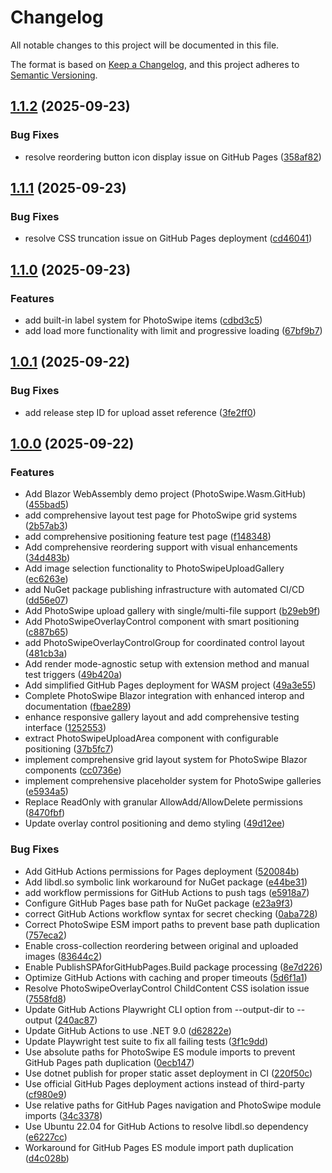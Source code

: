 # Changelog

All notable changes to this project will be documented in this file.

The format is based on [Keep a Changelog](https://keepachangelog.com/en/1.0.0/),
and this project adheres to [Semantic Versioning](https://semver.org/spec/v2.0.0.html).

<a name="1.1.2"></a>
## [1.1.2](https://www.github.com/Conbag93/Photoswipe.Blazor/releases/tag/v1.1.2) (2025-09-23)

### Bug Fixes

* resolve reordering button icon display issue on GitHub Pages ([358af82](https://www.github.com/Conbag93/Photoswipe.Blazor/commit/358af82af3646e7d6c4dc6aaf5894e96962de944))

<a name="1.1.1"></a>
## [1.1.1](https://www.github.com/Conbag93/Photoswipe.Blazor/releases/tag/v1.1.1) (2025-09-23)

### Bug Fixes

* resolve CSS truncation issue on GitHub Pages deployment ([cd46041](https://www.github.com/Conbag93/Photoswipe.Blazor/commit/cd46041cda0e8272fa55a65ce0797ad0596f1542))

<a name="1.1.0"></a>
## [1.1.0](https://www.github.com/Conbag93/Photoswipe.Blazor/releases/tag/v1.1.0) (2025-09-23)

### Features

* add built-in label system for PhotoSwipe items ([cdbd3c5](https://www.github.com/Conbag93/Photoswipe.Blazor/commit/cdbd3c57034f03ab6444182a9c226b311b00a68f))
* add load more functionality with limit and progressive loading ([67bf9b7](https://www.github.com/Conbag93/Photoswipe.Blazor/commit/67bf9b789c2fb9d22b0ccd26f6b52bd0584c6d20))

<a name="1.0.1"></a>
## [1.0.1](https://www.github.com/Conbag93/Photoswipe.Blazor/releases/tag/v1.0.1) (2025-09-22)

### Bug Fixes

* add release step ID for upload asset reference ([3fe2ff0](https://www.github.com/Conbag93/Photoswipe.Blazor/commit/3fe2ff0783b69eef78f59b5a568e0d18ac15521d))

<a name="1.0.0"></a>
## [1.0.0](https://www.github.com/Conbag93/Photoswipe.Blazor/releases/tag/v1.0.0) (2025-09-22)

### Features

* Add Blazor WebAssembly demo project (PhotoSwipe.Wasm.GitHub) ([455bad5](https://www.github.com/Conbag93/Photoswipe.Blazor/commit/455bad52d945882591798f85b70423e6e9a2ac2f))
* add comprehensive layout test page for PhotoSwipe grid systems ([2b57ab3](https://www.github.com/Conbag93/Photoswipe.Blazor/commit/2b57ab32fecc63bb27d04f3c76facd54ba0fdab9))
* add comprehensive positioning feature test page ([f148348](https://www.github.com/Conbag93/Photoswipe.Blazor/commit/f148348a3a5d6b45a024e5c65655b1dd070488d7))
* Add comprehensive reordering support with visual enhancements ([34d483b](https://www.github.com/Conbag93/Photoswipe.Blazor/commit/34d483bcdbb81e751353a93dee7f4e824c1c4627))
* Add image selection functionality to PhotoSwipeUploadGallery ([ec6263e](https://www.github.com/Conbag93/Photoswipe.Blazor/commit/ec6263e0944926e57f6cef7a2944e33a5d21657b))
* add NuGet package publishing infrastructure with automated CI/CD ([dd56e07](https://www.github.com/Conbag93/Photoswipe.Blazor/commit/dd56e07f36aad3ffc9e15166d7d847a7f21c1624))
* Add PhotoSwipe upload gallery with single/multi-file support ([b29eb9f](https://www.github.com/Conbag93/Photoswipe.Blazor/commit/b29eb9f5aca10408fb67ebbd780902543ee4469a))
* Add PhotoSwipeOverlayControl component with smart positioning ([c887b65](https://www.github.com/Conbag93/Photoswipe.Blazor/commit/c887b65714058c736e26218fda9800aa07ca997e))
* add PhotoSwipeOverlayControlGroup for coordinated control layout ([481cb3a](https://www.github.com/Conbag93/Photoswipe.Blazor/commit/481cb3a7e1e9aff51e552e5b8ca47e698e584577))
* Add render mode-agnostic setup with extension method and manual test triggers ([49b420a](https://www.github.com/Conbag93/Photoswipe.Blazor/commit/49b420adac50ed1e475498ca16912823b1c1603f))
* Add simplified GitHub Pages deployment for WASM project ([49a3e55](https://www.github.com/Conbag93/Photoswipe.Blazor/commit/49a3e55f0360991575ae47c65244ca9e5c554ee7))
* Complete PhotoSwipe Blazor integration with enhanced interop and documentation ([fbae289](https://www.github.com/Conbag93/Photoswipe.Blazor/commit/fbae2897b5456ca960b306a6b8345ca711177028))
* enhance responsive gallery layout and add comprehensive testing interface ([1252553](https://www.github.com/Conbag93/Photoswipe.Blazor/commit/1252553d7a6cb9b6a650b8a15a1e4d53eb09a8e8))
* extract PhotoSwipeUploadArea component with configurable positioning ([37b5fc7](https://www.github.com/Conbag93/Photoswipe.Blazor/commit/37b5fc7e6c8919aeed6c23dabbf28f22c2f63c69))
* implement comprehensive grid layout system for PhotoSwipe Blazor components ([cc0736e](https://www.github.com/Conbag93/Photoswipe.Blazor/commit/cc0736eb91abab083cd1dcfb9562ea3949a46462))
* implement comprehensive placeholder system for PhotoSwipe galleries ([e5934a5](https://www.github.com/Conbag93/Photoswipe.Blazor/commit/e5934a58ec61bc48d011519d3018cca545355d2c))
* Replace ReadOnly with granular AllowAdd/AllowDelete permissions ([8470fbf](https://www.github.com/Conbag93/Photoswipe.Blazor/commit/8470fbf129984e05f51640db77c74f421670a71a))
* Update overlay control positioning and demo styling ([49d12ee](https://www.github.com/Conbag93/Photoswipe.Blazor/commit/49d12ee5a59fd978cd52f827e5ad51a1f0768543))

### Bug Fixes

* Add GitHub Actions permissions for Pages deployment ([520084b](https://www.github.com/Conbag93/Photoswipe.Blazor/commit/520084b0189072f57fcc02a862ab79058ed985e9))
* Add libdl.so symbolic link workaround for NuGet package ([e44be31](https://www.github.com/Conbag93/Photoswipe.Blazor/commit/e44be3149017d0baf3fe7d0d052c6ea43a5c99d2))
* add workflow permissions for GitHub Actions to push tags ([e5918a7](https://www.github.com/Conbag93/Photoswipe.Blazor/commit/e5918a762cdd26a255e9079c7d2cdd5a24bc8741))
* Configure GitHub Pages base path for NuGet package ([e23a9f3](https://www.github.com/Conbag93/Photoswipe.Blazor/commit/e23a9f34e24b92b5570c8d0016590f850a58ac53))
* correct GitHub Actions workflow syntax for secret checking ([0aba728](https://www.github.com/Conbag93/Photoswipe.Blazor/commit/0aba7289ab66c1d8e472245aed65305d735f5a34))
* Correct PhotoSwipe ESM import paths to prevent base path duplication ([757eca2](https://www.github.com/Conbag93/Photoswipe.Blazor/commit/757eca269a2876478f442394b92cda8c28e1c7b0))
* Enable cross-collection reordering between original and uploaded images ([83644c2](https://www.github.com/Conbag93/Photoswipe.Blazor/commit/83644c243bbe280d452ef96a8bcf990a9ca4b376))
* Enable PublishSPAforGitHubPages.Build package processing ([8e7d226](https://www.github.com/Conbag93/Photoswipe.Blazor/commit/8e7d226627901f52d607788c190bd5b27c2f6b6a))
* Optimize GitHub Actions with caching and proper timeouts ([5d6f1a1](https://www.github.com/Conbag93/Photoswipe.Blazor/commit/5d6f1a11a7e7c176f6d3dfc644ea0c8c7f1efb3d))
* Resolve PhotoSwipeOverlayControl ChildContent CSS isolation issue ([7558fd8](https://www.github.com/Conbag93/Photoswipe.Blazor/commit/7558fd8ca9ce17a7a5e2bc5aa5c9771355993158))
* Update GitHub Actions Playwright CLI option from --output-dir to --output ([240ac87](https://www.github.com/Conbag93/Photoswipe.Blazor/commit/240ac87efd094546619e9bcb4416de651412a2b8))
* Update GitHub Actions to use .NET 9.0 ([d62822e](https://www.github.com/Conbag93/Photoswipe.Blazor/commit/d62822ecf3c70c764abf8a9c1f9eb955eb4611f9))
* Update Playwright test suite to fix all failing tests ([3f1c9dd](https://www.github.com/Conbag93/Photoswipe.Blazor/commit/3f1c9dde54fc18e561b68475c3ed71b5b4eaba6e))
* Use absolute paths for PhotoSwipe ES module imports to prevent GitHub Pages path duplication ([0ecb147](https://www.github.com/Conbag93/Photoswipe.Blazor/commit/0ecb1479dd2ef0ca782d2db907675f9487c37f2d))
* Use dotnet publish for proper static asset deployment in CI ([220f50c](https://www.github.com/Conbag93/Photoswipe.Blazor/commit/220f50c322faf9ccecde0089019b0ea88b5ef218))
* Use official GitHub Pages deployment actions instead of third-party ([cf980e9](https://www.github.com/Conbag93/Photoswipe.Blazor/commit/cf980e965d98eb6fcf4f97a8328b9fc3e102068d))
* Use relative paths for GitHub Pages navigation and PhotoSwipe module imports ([34c3378](https://www.github.com/Conbag93/Photoswipe.Blazor/commit/34c33781c67456e818a10b17ce902a6cc236663a))
* Use Ubuntu 22.04 for GitHub Actions to resolve libdl.so dependency ([e6227cc](https://www.github.com/Conbag93/Photoswipe.Blazor/commit/e6227cc0b27befcf38595600088edfdafb9c92fb))
* Workaround for GitHub Pages ES module import path duplication ([d4c028b](https://www.github.com/Conbag93/Photoswipe.Blazor/commit/d4c028b35a408b57248b45cf2b9c8d451d4116aa))

